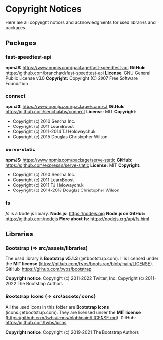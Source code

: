 # Copyright Notices
Here are all copyright notices and acknowledgments for used libraries and packages.


## Packages
### fast-speedtest-api
**npmJS:** https://www.npmjs.com/package/fast-speedtest-api
**GitHub:** https://github.com/branchard/fast-speedtest-api
**License:** GNU General Public License v3.0
**Copyright:** Copyright (C) 2007 Free Software Foundation

### connect
**npmJS:** https://www.npmjs.com/package/connect
**GitHub:** https://github.com/senchalabs/connect
**License:** MIT
**Copyright:** 
- Copyright (c) 2010 Sencha Inc.
- Copyright (c) 2011 LearnBoost
- Copyright (c) 2011-2014 TJ Holowaychuk
- Copyright (c) 2015 Douglas Christopher Wilson

### serve-static
**npmJS:** https://www.npmjs.com/package/serve-static
**GitHub:** https://github.com/expressjs/serve-static
**License:** MIT
**Copyright:**
- Copyright (c) 2010 Sencha Inc.
- Copyright (c) 2011 LearnBoost
- Copyright (c) 2011 TJ Holowaychuk
- Copyright (c) 2014-2016 Douglas Christopher Wilson

### fs
*fs* is a Node.js library.
**Node.js:** https://nodejs.org
**Node.js on GitHub:** https://github.com/nodejs
**More about fs:** https://nodejs.org/api/fs.html


## Libraries
### Bootstrap (=> src/assets/libraries)
The used library is **Bootstrap v5.1.3** (getbootstrap.com).
It is licensed under the **MIT license** (https://github.com/twbs/bootstrap/blob/main/LICENSE).
GitHub: https://github.com/twbs/bootstrap

**Copyright notice:**
Copyright (c) 2011-2022 Twitter, Inc.
Copyright (c) 2011-2022 The Bootstrap Authors

### Bootstrap Icons (=> src/assets/icons)
All the used icons in this folder are **Bootstrap icons** (icons.getbootstrap.com).
They are licensed under the **MIT license** (https://github.com/twbs/icons/blob/main/LICENSE.md).
GitHub: https://github.com/twbs/icons

**Copyright notice:**
Copyright (c) 2019-2021 The Bootstrap Authors